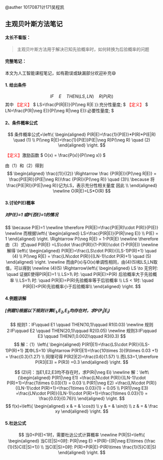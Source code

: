 <script type="text/javascript" src="http://cdn.mathjax.org/mathjax/latest/MathJax.js?config=default"></script>
<style>
ybg{
    background-color:yellow;
}
pur{
    background-color:purple;
    color:white;
}
red{
    color:red;
    font-family:bond;


}
gre{
    background-color:green;
    color:white;
}
unl{
    text-decoration:underline;
    font-family:bond;
    font-size:20px;
}
</style>
@auther
10170871计171吴程凯

## 主观贝叶斯方法笔记
#### 太长不看版：
> 主观贝叶斯方法用于解决已知先验概率时，如何转换为后验概率的问题
#### 完整笔记：
本文为人工智能课程笔记，如有勘误或缺漏部分欢迎补充:smile:

#### 1. 给出条件
$$ IF\quad E\quad THEN (LS,LN) \quad R(P(R)) $$ 
其中
<red>【定义】</red> $ LS=\frac{P(R|E)}{P(\neg R|E )}:充分性量度; $
<red>【定义】</red> $ LN=\frac{P(R|\neg E)}{P(\neg R|\neg E)}:必要性量度; $

#### 2、条件概率公式

$$ 条件概率公式=\left\{
\begin{aligned}
P(R|E)=\frac{1}{P(E)}*P(R)*P(E|R) \quad (1) \\
P(\neg R|E)=\frac{1}{P(E)}P(E|\neg R)P(\neg R) \quad (2) 
\end{aligned}
\right.
$$

<red>【定义】</red>激励函数 $ O(x) = \frac{P(x)}{P(\neg x)} $

由（1）和（2）得到
$$ 
\begin{aligned}
\frac{(1)}{(2)} \Rightarrow \frac {P(R|E)}{P(\neg R|E)} = \frac{P(E|R)}{P(E|\neg R)}\frac
{P(R)}{P(\neg R)} \quad (3)\\ 
\because 将 \frac{P(E|R)}{P(E|\neg R)}记为LS，表示充分性相关量度 
因此  \\
\end{aligned} 
\newline
O(R|E)=LS*O(R)
$$
#### 3.讨论P(E)概率
##### 对P(E)=1 或P(否E)=1的情况

$$
\because P(E)=1 \newline
\therefore P(R|E)=\frac{P(E|R)\cdot P(R)}{P(E)} \newline
而根据\left\{
    \begin{aligned}
LS=\frac{P(R|E)}{P(R|\neg E)} \\
P(E) = 1  
\end{aligned}
\right.
\Rightarrow P(\neg R|E) = 1-P(R|E) \newline
\therefore 由（3）式\quad P(R|E) =LS\cdot \frac{P(R)}{1-P(R)}\cdot (1-P(R|E))
\newline 解得 \left\{
    \begin{aligned}
    P(R|E)=\frac{LS\cdot P(R)}{(LS-1)P(R)+1} \quad (4) \\ 
    P(\neg R|E) = \frac{LN\cdot P(R)}{(LN-1)\cdot P(R)+1} \quad (5)
\end{aligned}
\right.
\newline 
而由P(x)与O(x)单调性相同，由(4)(5)和LS,LN取值，可以得到 
\newline
  (4)(5) \Rightarrow\left\{
\begin{aligned}
LS \to  无穷时: \quad 证据E使得P(R|E)=1 \\
LS>1\ 时: \quad P(R|E)>P(R) 后验概率大于先验概率 \\
LS=1\ 时: \quad P(R|E)=P(R)先验概率等于后验概率 \\
LS  < 1时: \quad P(R|E)<P(R)先验概率小于后验概率\\
\end{aligned}
\right.
$$

#### 4.例题讲解
##### [例题1]根据以下规则计算E<sub>1</sub>,E<sub>2</sub>,E<sub>3</sub>均存在时，求P(P<sub>i</sub>|E<sub>i</sub>)
$$
规则1：IF\qquad E1 \qquad THEN(10,1)\qquad R1(0.03)
\newline
规则2:IF\qquad E2 \qquad THEN(20,1)\qquad R2(0.05)
\newline
规则3:IF\qquad E3 \qquad THEN(1,0.002)\qquad R3(0.3)
$$
$$
解：（1）\left\{
\begin{aligned}
P(R1|E1)=\frac{LS\cdot P(R)}{(LS-1)P(R)+1} 其中LS=10 \Rightarrow P(R1|E1)=\frac{10\times 3}{9\times 0.03 +1} = \frac{0.3}{1.27} 
\\
同理可得 P(R2|E2)=\frac{0.6}{1.57} \\
而LS3=1,\therefore P(R3|E3) = P(R3) =0.3
\end{aligned}
\right.
$$

$$
(2)问：当E1,E2,E3均不存在时，求P(Ri|\neg Ei)
\newline
解：\left\{\begin{aligned}
P(R1|\neg E1) =\frac{LN\cdot P(R)}{(LN-1)\cdot P(R)+1}=\frac{1\times 0.03}{1} = 0.03 \\
P(R1|\neg E2) =\frac{LN\cdot P(R)}{(LN-1)\cdot P(R)+1}=\frac{1\times 0.03}{1} = 0.05 \\
P(R1|\neg E3) =\frac{LN\cdot P(R)}{(LN-1)\cdot P(R)+1}=\frac{1\times 0.03}{1} = \frac{0.03}{0.76}\\
\end{aligned}
\right.
$$
$$ f(x)=\left\{
\begin{aligned}
x & = & \cos(t) \\
y & = & \sin(t) \\
z & = & \frac xy
\end{aligned} 
\right.
$$

#### 5.杜达公式

$$ 
当0<P(E)<1时，需要杜达公式计算概率
\newline
P(R|S)=\left\{
\begin{aligned}
当C(E|S)<0时: P(R|\neg E) +(P(R)-{(R|\neg E)\times (\frac {1}{5}C(E|S)+1}) \\
当C(E|S)>0时: P(R)+P(R|E)-P(R)\times \frac{1}{5}C(E|S)
\end{aligned}
\right.
$$